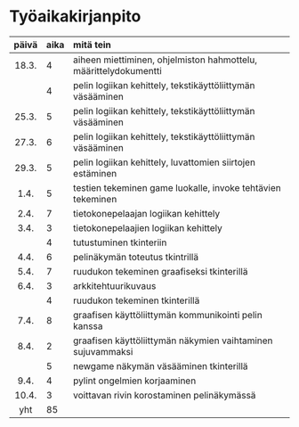 # Työaikakirjanpito

| päivä | aika | mitä tein  |
| :----:|:-----| :-----|
| 18.3. | 4    | aiheen miettiminen, ohjelmiston hahmottelu, määrittelydokumentti |
|       | 4    | pelin logiikan kehittely, tekstikäyttöliittymän väsääminen |
| 25.3. | 5    | pelin logiikan kehittely, tekstikäyttöliittymän väsääminen |
| 27.3. | 6    | pelin logiikan kehittely, tekstikäyttöliittymän väsääminen |
| 29.3. | 5    | pelin logiikan kehittely, luvattomien siirtojen estäminen |
| 1.4.  | 5    | testien tekeminen game luokalle, invoke tehtävien tekeminen |
| 2.4.  | 7    | tietokonepelaajan logiikan kehittely |
| 3.4.  | 3    | tietokonepelaajien logiikan kehittely |
|       | 4    | tutustuminen tkinteriin |
| 4.4.  | 6    | pelinäkymän toteutus tkintrillä |
| 5.4.  | 7    | ruudukon tekeminen graafiseksi tkinterillä |
| 6.4.  | 3    | arkkitehtuurikuvaus |
|       | 4    | ruudukon tekeminen tkinterillä |
| 7.4.  | 8    | graafisen käyttöliittymän kommunikointi pelin kanssa |
| 8.4.  | 2    | graafisen käyttöliittymän näkymien vaihtaminen sujuvammaksi |
|       | 5    | newgame näkymän väsääminen tkinterillä |
| 9.4.  | 4    | pylint ongelmien korjaaminen |
| 10.4. | 3    | voittavan rivin korostaminen pelinäkymässä |
| yht   | 85   | | 
